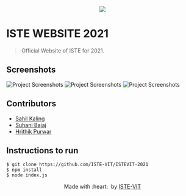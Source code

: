 <p align="center"><a href="https://istevit.in/" target="_blank">
	<img src="https://ik.imagekit.io/pjbsfzv5ci/111881788-33353b80-89d8-11eb-9db1-746eba087b05_60cRdfJ_4C.png?updatedAt=1636800410212"> </a>
</p>

# ISTE WEBSITE 2021
>Official Website of ISTE for 2021.

## Screenshots
<img src="https://ik.imagekit.io/pjbsfzv5ci/one_m-1pJBl9WsF.PNG?updatedAt=1636800617573" alt="Project Screenshots">
<img src="https://ik.imagekit.io/pjbsfzv5ci/two_2XjFbIshLtrf.PNG?updatedAt=1636800618017" alt="Project Screenshots">
<img src="https://ik.imagekit.io/pjbsfzv5ci/three_nmgZHfVR4.PNG?updatedAt=1636800817330" alt="Project Screenshots">


## Contributors
- <a href="https://github.com/sahildotexe">Sahil Kaling</a>
- <a href="https://github.com/SuhaniBajaj-23">Suhani Bajaj</a>
- <a href="https://github.com/hrithikpurwar">Hrithik Purwar</a>


## Instructions to run
```
$ git clone https://github.com/ISTE-VIT/ISTEVIT-2021
$ npm install
$ node index.js
```

<p align="center">
	Made with :heart: &nbsp;by <a href="https://istevit.in/" target="_blank">ISTE-VIT</a>
</p>
